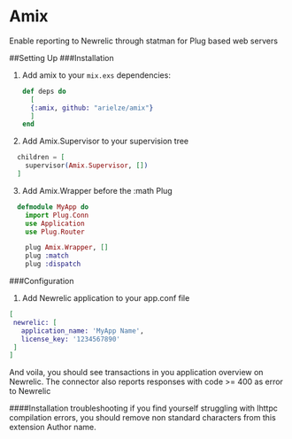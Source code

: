 Amix
====

Enable reporting to Newrelic through statman for Plug based web servers

##Setting Up 
###Installation

1. Add amix to your `mix.exs` dependencies:

    ```elixir
    def deps do
      [
      {:amix, github: "arielze/amix"}
      ]
    end
    ```

2. Add Amix.Supervisor to your supervision tree

  ```elixir
    children = [
      supervisor(Amix.Supervisor, [])
    ]
  ```

3. Add Amix.Wrapper before the :math Plug

  ```elixir
    defmodule MyApp do
      import Plug.Conn
      use Application
      use Plug.Router

      plug Amix.Wrapper, [] 
      plug :match
      plug :dispatch
  ```

###Configuration

1. Add Newrelic application to your app.conf file
  ```elixir
 [
   newrelic: [
     application_name: 'MyApp Name', 
     license_key: '1234567890'
   ]
 ]  
 ```


And voila, you should see transactions in you application overview on Newrelic.
The connector also reports responses with code >= 400 as error to Newrelic

####Installation troubleshooting
if you find yourself struggling with lhttpc compilation errors, you should remove non standard characters from this extension Author name.

